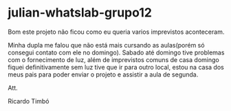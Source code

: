 # julian-whatslab-grupo12

Bom este projeto não ficou como eu queria varios imprevistos aconteceram.

Minha dupla me falou que não está mais cursando as aulas(porém só consegui contato com ele no domingo). Sabado até domingo tive 
problemas com o fornecimento de luz, além de imprevistos comuns de casa domingo fiquei definitivamente sem luz tive que ir para outro
local, estou na casa dos meus pais para poder enviar o projeto e assistir a aula de segunda.

Att. 

Ricardo Timbó
